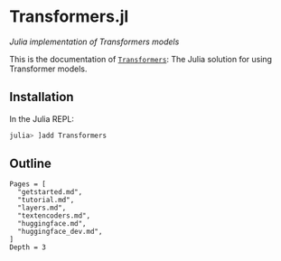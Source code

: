 # Transformers.jl

*Julia implementation of Transformers models*

This is the documentation of [`Transformers`](https://github.com/chengchingwen/Transformers.jl/): The Julia solution
 for using Transformer models.

## Installation

In the Julia REPL:

```jl
julia> ]add Transformers
```

## Outline

```@contents
Pages = [
  "getstarted.md",
  "tutorial.md",
  "layers.md",
  "textencoders.md",
  "huggingface.md",
  "huggingface_dev.md",
]
Depth = 3
```
